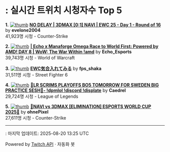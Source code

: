 # : 실시간 트위치 시청자수 Top 5

**1.** [![thumb](https://static-cdn.jtvnw.net/previews-ttv/live_user_evelone2004-320x180.jpg)](https://twitch.tv/evelone2004)
**[NO DELAY | 3DMAX [0:1] NAVI | EWC 25 - Day 1 - Round of 16](https://twitch.tv/evelone2004)** by **evelone2004**<br>41,923명 시청  - Counter-Strike

**2.** [![thumb](https://static-cdn.jtvnw.net/previews-ttv/live_user_echo_esports-320x180.jpg)](https://twitch.tv/Echo_Esports)
**[| Echo x Manaforge Omega Race to World First: Powered by AMD!  DAY 8 | WoW: The War Within !amd](https://twitch.tv/Echo_Esports)** by **Echo_Esports**<br>39,743명 시청  - World of Warcraft

**3.** [![thumb](https://static-cdn.jtvnw.net/previews-ttv/live_user_fps_shaka-320x180.jpg)](https://twitch.tv/fps_shaka)
**[EWC気合入れてみる](https://twitch.tv/fps_shaka)** by **fps_shaka**<br>31,511명 시청  - Street Fighter 6

**4.** [![thumb](https://static-cdn.jtvnw.net/previews-ttv/live_user_caedrel-320x180.jpg)](https://twitch.tv/Caedrel)
**[🔴LR SCRIMS PLAYOFFS BO5 TOMORROW FOR SWEDEN BIG PRACTICE SESH🔴-  !dpmlol !discord !displate](https://twitch.tv/Caedrel)** by **Caedrel**<br>29,724명 시청  - League of Legends

**5.** [![thumb](https://static-cdn.jtvnw.net/previews-ttv/live_user_ohnepixel-320x180.jpg)](https://twitch.tv/ohnePixel)
**[🔴NAVI vs 3DMAX [ELIMINATION] ESPORTS WORLD CUP 2025🔴](https://twitch.tv/ohnePixel)** by **ohnePixel**<br>27,611명 시청  - Counter-Strike


---
: 마지막 업데이트: 2025-08-20 13:25 UTC

Powered by [Twitch API](https://dev.twitch.tv/docs/api/reference) · 자동화 봇